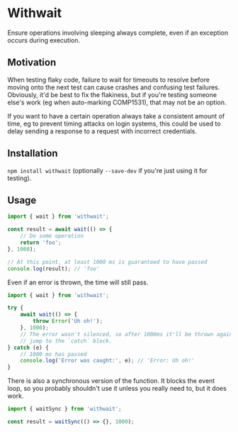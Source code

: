 # Withwait

Ensure operations involving sleeping always complete, even if an exception
occurs during execution.

## Motivation

When testing flaky code, failure to wait for timeouts to resolve before moving
onto the next test can cause crashes and confusing test failures. Obviously,
it'd be best to fix the flakiness, but if you're testing someone else's work
(eg when auto-marking COMP1531), that may not be an option.

If you want to have a certain operation always take a consistent amount of
time, eg to prevent timing attacks on login systems, this could be used to
delay sending a response to a request with incorrect credentials.

## Installation

`npm install withwait` (optionally `--save-dev` if you're just using it for
testing).

## Usage

```js
import { wait } from 'withwait';

const result = await wait(() => {
    // Do some operation
    return 'foo';
}, 1000);

// At this point, at least 1000 ms is guaranteed to have passed
console.log(result); // 'foo'
```

Even if an error is thrown, the time will still pass.

```js
import { wait } from 'withwait';

try {
    await wait(() => {
        throw Error('Uh oh!');
    }, 1000);
    // The error wasn't silenced, so after 1000ms it'll be thrown again and
    // jump to the `catch` block.
} catch (e) {
    // 1000 ms has passed
    console.log('Error was caught:', e); // 'Error: Uh oh!'
}
```

There is also a synchronous version of the function. It blocks the event loop,
so you probably shouldn't use it unless you really need to, but it does work.

```js
import { waitSync } from 'withwait';

const result = waitSync(() => {}, 1000);
```
